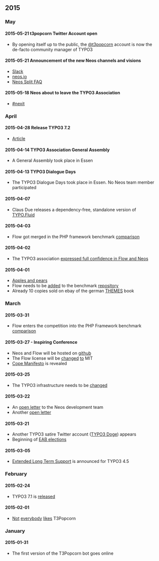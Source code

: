 ## 2015

### May

#### 2015-05-21 t3popcorn Twitter Account open
 
 * By opening itself up to the public, the [@t3popcorn](https://twitter.com/t3popcorn/) account is now the de-facto community manager of TYPO3


#### 2015-05-21 Announcement of the new Neos channels and visions

* [Slack](http://slack.neos.io/)
* [neos.io](http://neos.io)
* [Neos Split FAQ](https://neos.typo3.org/learn/neos-split-faq.html)

#### 2015-05-18 Neos about to leave the TYPO3 Association

* [#nexit](https://twitter.com/search?f=realtime&q=%23nexit&src=typd)

### April

#### 2015-04-28 Release TYPO3 7.2

* [Article](https://typo3.org/news/article/announcing-typo3-cms-72-continuous-excitement/)

#### 2015-04-14 TYPO3 Association General Assembly
 
 * A General Assembly took place in Essen

#### 2015-04-13 TYPO3 Dialogue Days

 * The TYPO3 Dialogue Days took place in Essen. No Neos team member participated

#### 2015-04-07

 * Claus Due releases a dependency-free, standalone version of [TYPO.Fluid](https://github.com/NamelessCoder/TYPO3.Fluid)

#### 2015-04-03

 * Flow got merged in the PHP framework benchmark [comparison](https://github.com/kenjis/php-framework-benchmark)

#### 2015-04-02

 * The TYPO3 association [expressed full confidence in Flow and Neos](https://twitter.com/SwiftLizard/status/583693425293295616)

#### 2015-04-01

 * [Apples and pears](https://gist.github.com/alexanderschnitzler/7192d1ea886f113c7f68)
 * Flow needs to be [added](https://github.com/kenjis/php-framework-benchmark/pull/9) to the benchmark [repository](https://github.com/kenjis/php-framework-benchmark)
 * Already 10 copies sold on ebay of the german [THEMES](http://www.ebay.de/itm/161633605415) book

### March

#### 2015-03-31

 * Flow enters the competition into the PHP Framework benchmark [comparison](https://twitter.com/alex_schnitzler/status/583004074540441600)

#### 2015-03-27 - Inspiring Conference

 * Neos and Flow will be hosted on [github](https://twitter.com/TYPO3Neos/status/581388656499400704)
 * The Flow license will be [changed](https://twitter.com/kdambekalns/status/581396675689840640) [to](https://twitter.com/TYPO3Neos/status/581397007614476288) MIT
 * [Cope Manifesto](http://copemanifesto.org/) is revealed

#### 2015-03-25

 * The TYPO3 infrastructure needs to be [changed](https://www.change.org/p/typo3-org-provide-a-modern-cooperative-infrastrukture-to-built-inspire-people-to-share)

#### 2015-03-22

 * An [open letter](https://gist.github.com/alexanderschnitzler/ed0dacff617df880065c) to the Neos development team
 * Another [open letter](https://gist.github.com/NamelessCoder/e8c5467cfefea4f34df2)

#### 2015-03-21

 * Another TYPO3 satire Twitter account ([TYPO3 Doge](https://twitter.com/typo3doge)) appears
 * Beginning of [EAB elections](https://voting.typo3.org/election/expert-advisory-board-election-2015)

#### 2015-03-05
 
 * [Extended Long Term Support](https://typo3.org/news/article/announcing-typo3-cms-45-extended-long-term-support-plans/) is announced for TYPO3 4.5

### February

#### 2015-02-24

 * TYPO3 7.1 is [released](https://typo3.org/news/article/typo3-cms-71-released-home-improvement/)

#### 2015-02-01

  * [Not](https://twitter.com/helhum/status/561863098177695744) [everybody](https://github.com/t3popcorn/t3popcornbot/issues/4) [likes](https://twitter.com/MarcusSchwemer/status/561889773493972992) T3Popcorn

### January

#### 2015-01-31

* The first version of the T3Popcorn bot goes online
